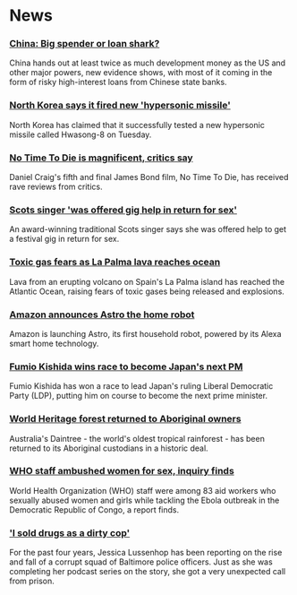 # News
### [China: Big spender or loan shark?](https://www.bbc.com/news/world-asia-china-58679039)
China hands out at least twice as much development money as the US and other major powers, new evidence shows, with most of it coming in the form of risky high-interest loans from Chinese state banks. 
### [North Korea says it fired new 'hypersonic missile'](https://www.bbc.com/news/world-asia-58729701)
North Korea has claimed that it successfully tested a new hypersonic missile called Hwasong-8 on Tuesday.
### [No Time To Die is magnificent, critics say](https://www.bbc.com/news/entertainment-arts-58718299)
Daniel Craig's fifth and final James Bond film, No Time To Die, has received rave reviews from critics.
### [Scots singer 'was offered gig help in return for sex'](https://www.bbc.com/news/uk-scotland-58724357)
An award-winning traditional Scots singer says she was offered help to get a festival gig in return for sex. 
### [Toxic gas fears as La Palma lava reaches ocean](https://www.bbc.com/news/world-europe-58729674)
Lava from an erupting volcano on Spain's La Palma island has reached the Atlantic Ocean, raising fears of toxic gases being released and explosions.
### [Amazon announces Astro the home robot](https://www.bbc.com/news/technology-58727057)
Amazon is launching Astro, its first household robot, powered by its Alexa smart home technology.
### [Fumio Kishida wins race to become Japan's next PM](https://www.bbc.com/news/world-asia-58729765)
Fumio Kishida has won a race to lead Japan's ruling Liberal Democratic Party (LDP), putting him on course to become the next prime minister. 
### [World Heritage forest returned to Aboriginal owners](https://www.bbc.com/news/world-australia-58729781)
Australia's Daintree - the world's oldest tropical rainforest - has been returned to its Aboriginal custodians in a historic deal.
### [WHO staff ambushed women for sex, inquiry finds](https://www.bbc.com/news/world-africa-58710200)
World Health Organization (WHO) staff were among 83 aid workers who sexually abused women and girls while tackling the Ebola outbreak in the Democratic Republic of Congo, a report finds.
### ['I sold drugs as a dirty cop'](https://www.bbc.com/news/world-us-canada-58710164)
For the past four years, Jessica Lussenhop has been reporting on the rise and fall of a corrupt squad of Baltimore police officers. Just as she was completing her podcast series on the story, she got a very unexpected call from prison.
